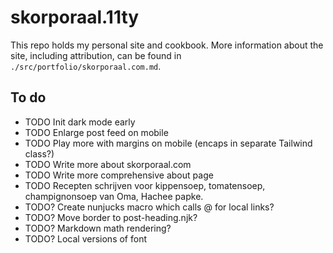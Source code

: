 # skorporaal.11ty

This repo holds my personal site and cookbook. More information about the site, including attribution, can be found in `./src/portfolio/skorporaal.com.md`.

## To do

- TODO Init dark mode early
- TODO Enlarge post feed on mobile
- TODO Play more with margins on mobile (encaps in separate Tailwind class?)
- TODO Write more about skorporaal.com
- TODO Write more comprehensive about page
- TODO Recepten schrijven voor kippensoep, tomatensoep, champignonsoep van Oma, Hachee papke.
- TODO? Create nunjucks macro which calls @ for local links?
- TODO? Move border to post-heading.njk?
- TODO? Markdown math rendering?
- TODO? Local versions of font
